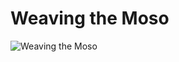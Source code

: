 # Weaving the Moso
![Weaving the Moso](https://github.com/summer-LH/summer-lh.github.io/blob/master/assets/images/mosuo.jpeg)
